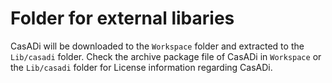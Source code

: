 # Folder for external libaries

CasADi will be downloaded to the `Workspace` folder and extracted to the `Lib/casadi` folder. 
Check the archive package file of CasADi in `Workspace` or the `Lib/casadi` folder for License information
regarding CasADi.